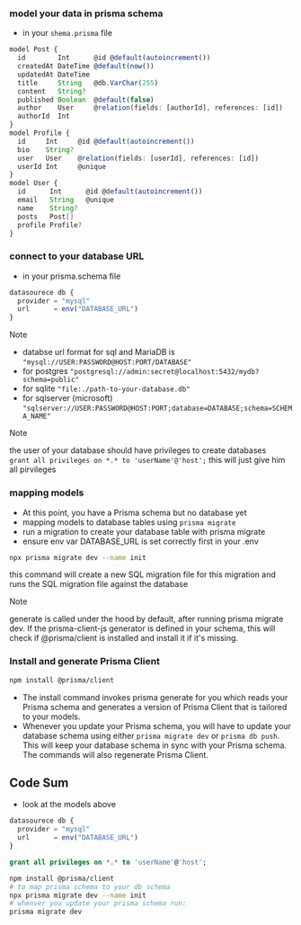### model your data in prisma schema
- in your `shema.prisma` file
```ts
model Post {
  id        Int      @id @default(autoincrement())
  createdAt DateTime @default(now())
  updatedAt DateTime 
  title     String   @db.VarChar(255)
  content   String?
  published Boolean  @default(false)
  author    User     @relation(fields: [authorId], references: [id])
  authorId  Int
}
model Profile {
  id     Int     @id @default(autoincrement())
  bio    String?
  user   User    @relation(fields: [userId], references: [id])
  userId Int     @unique
}
model User {
  id      Int      @id @default(autoincrement())
  email   String   @unique
  name    String?
  posts   Post[]
  profile Profile?
}
```
### connect to your database URL
- in your prisma.schema file
```ts
datasourece db {
  provider = "mysql"
  url      = env("DATABASE_URL")
}
```
> [!NOTE]
> - databse url format for sql and MariaDB is `"mysql://USER:PASSWORD@HOST:PORT/DATABASE"`
> - for postgres `"postgresql://admin:secret@localhost:5432/mydb?schema=public"`
> - for sqlite `"file:./path-to-your-database.db"`
> - for sqlserver (microsoft) `"sqlserver://USER:PASSWORD@HOST:PORT;database=DATABASE;schema=SCHEMA_NAME"`

> [!NOTE]
> the user of your database should have privileges to create databases\
> `grant all privileges on *.* to 'userName'@'host';` this will just give him all pirvileges

### mapping models
- At this point, you have a Prisma schema but no database yet
- mapping models to database tables using `prisma migrate`
- run a migration to create your database table with prisma migrate
- ensure env var DATABASE_URL is set correctly first in your .env
```bash
npx prisma migrate dev --name init
```
this command will create a new SQL migration file for this migration and  runs the SQL migration file against the database

> [!NOTE]
> generate is called under the hood by default, after running prisma migrate dev. If the prisma-client-js generator is defined in your schema, this will check if @prisma/client is installed and install it if it's missing.
### Install and generate Prisma Client
```bash
npm install @prisma/client
```
- The install command invokes prisma generate for you which reads your Prisma schema and generates a version of Prisma Client that is tailored to your models.
- Whenever you update your Prisma schema, you will have to update your database schema using either `prisma migrate dev` or `prisma db push`. This will keep your database schema in sync with your Prisma schema. The commands will also regenerate Prisma Client.

## Code Sum
- look at the models above
```ts
datasourece db {
  provider = "mysql"
  url      = env("DATABASE_URL")
}
```
```sql
grant all privileges on *.* to 'userName'@'host';
```
```bash
npm install @prisma/client
# to map prisma schema to your db schema
npx prisma migrate dev --name init
# whenver you update your prisma schema run:
prisma migrate dev
```